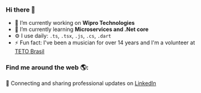 ### Hi there 👋

- 🔭 I’m currently working on **Wipro Technologies**
- 🌱 I’m currently learning **Microservices and .Net core**
- ⚙️ I use daily: `.ts`, `.tsx`, `.js`, `.cs`, `.dart`
- ⚡ Fun fact: I've been a musician for over 14 years and I'm a volunteer at <a href="https://www.techo.org/brasil/">TETO Brasil</a>

### Find me around the web 🌎:
💼 Connecting and sharing professional updates on <a href="https://www.linkedin.com/in/ana-nicole-massaneiro/">LinkedIn</a>

